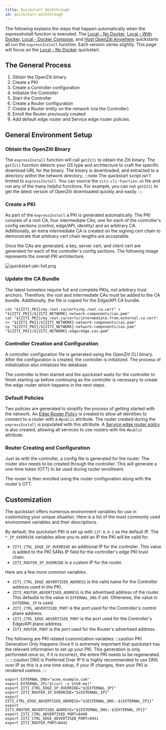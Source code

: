 ```yaml
---
title: Quickstart Walkthrough
id: quickstart-walkthrough
---
```


The following explains the steps that happen automatically when the expressInstall function is executed.
The [Local - No Docker](../local-no-docker.mdx), [Local - With Docker](../local-with-docker), 
[Local - Docker Compose](../local-docker-compose.mdx), and [Host OpenZiti Anywhere](../hosted.mdx) quickstarts all run 
the `expressInstall` function. Each version varies slightly. This page will focus on the 
[Local - No Docker](../local-no-docker.mdx) quickstart.

## The General Process

1. Obtain the OpenZiti binary
2. Create a PKI
3. Create a Controller configuration
4. Initialize the Controller
5. Start the Controller
6. Create a Router configuration
7. Create a Router entity on the network (via the Controller)
8. Enroll the Router previously created
9. Add default edge router and Service edge router policies.

## General Environment Setup

### Obtain the OpenZiti Binary

The `expressInstall` function will call `getZiti` to obtain the Ziti binary. The `getZiti` function detects your
OS type and architecture to craft the specific download URL for the binary. The binary is downloaded, and extracted to
a directory within the network directory.
:::note
The quickstart script isn't limited to `expressInstall`. You can source the `ziti-cli-function.sh` file and run any of
the many helpful functions. For example, you can run `getZiti` to get the latest version of OpenZiti downloaded quickly
and easily.
:::

### Create a PKI

As part of the `expressInstall` a PKI is generated automatically. The PKI consists of a root CA, four intermediate
CAs; one for each of the controller's config sections (control, edge/API, identity) and an arbitrary CA. Additionally,
an extra intermediate CA is created on the signing cert chain to demonstrate that arbitrary cert chain lengths
are acceptable.

Once the CAs are generated, a key, server cert, and client cert are generated for each of the controller's config
sections. The following image represents the overall PKI architecture.

![quickstart-pki-full.png](./quickstart-pki-full.png)

### Update the CA Bundle

The latest tunnelers require full and complete PKIs, not arbitrary trust anchors. Therefore, the root and intermediate
CAs must be added to the CA bundle. Additionally, the file is copied for the Edge/API CA bundle.

```
cat "${ZITI_PKI}/my.root.ca/certs/my.root.ca.cert" > "${ZITI_PKI}/${ZITI_NETWORK}-network-components/cas.pem"
cat "${ZITI_PKI}/my.root.ca/certs/intermediate.from.external.ca.cert" >> "${ZITI_PKI}/${ZITI_NETWORK}-network-components/cas.pem"
cp "${ZITI_PKI}/${ZITI_NETWORK}-network-components/cas.pem" "${ZITI_PKI}/${ZITI_NETWORK}-edge/edge.cas.pem"
```

### Controller Creation and Configuration

A controller configuration file is generated using the OpenZiti CLI binary. After the configuration is created, the
controller is initialized. The process of initialization also initializes the database.

The controller is then started and the quickstart waits for the controller to finish starting up before continuing as
the controller is necessary to create the edge router which happens in the next steps.

### Default Policies

Two policies are generated to simplify the process of getting started with the network.
An [Edge Router Policy](../../../core-concepts/security/authorization/policies/overview.mdx#edge-router-policies)
is created to allow all identities to connect to a router with a `#public` attribute. The router created during the
`expressInstall` is populated with this attribute.
A [Service edge router policy](../../../core-concepts/security/authorization/policies/overview.mdx#service-edge-router-policies)
is also created, allowing all services to use routers with the `#public` attribute.

### Router Creating and Configuration

Just as with the controller, a config file is generated for the router. The router also needs to be created through the
controller. This will generate a one-time token (OTT) to be used during router enrollment.

The router is then enrolled using the router configuration along with the router's OTT.

## Customization

The quickstart offers numerous environment variables for use in customizing your unique situation. Here is a list of
the most commonly used environment variables and their descriptions.

By default, the quickstart PKI is set up with `127.0.0.1` as the default IP. The `*_IP_OVERRIDE` variables allow you
to add an IP the PKI will be valid for.

- `ZITI_CTRL_EDGE_IP_OVERRIDE` an additional IP for the controller. This value is added to the PKI SANs IP
  field for
  the controller's edge PKI trust chain.
- `ZITI_ROUTER_IP_OVERRIDE` is a custom IP for the router.

Here are a few more common variables.

- `ZITI_CTRL_EDGE_ADVERTISED_ADDRESS` is the valid name for the Controller address used in the PKI.
- `ZITI_ROUTER_ADVERTISED_ADDRESS` is the advertised address of the router. This defaults to the value in
  `EXTERNAL_DNS` if set. Otherwise, the value in `EXTERNAL_IP` is used.
- `ZITI_CTRL_ADVERTISED_PORT` is the port used for the Controller's control plane address.
- `ZITI_CTRL_EDGE_ADVERTISED_PORT` is the port used for the Controller's Edge/API plane address.
- `ZITI_ROUTER_PORT` is the port used for the Router's advertised address.

The following are PKI related customization variables
:::caution PKI Generation Only Happens Once
It is extremely important that quickstart has the relevant information to set up your PKI. This generation is only
performed once so, if it is incorrect, the entire PKI needs to be regenerated.
:::
:::caution DNS is Preferred Over IP
It is highly recommended to use DNS over IP as this is a one time setup, if your IP changes, then your PKI is rendered
useless.
:::

```
export EXTERNAL_DNS="acme.example.com"
export EXTERNAL_IP="$(curl -s eth0.me)"
export ZITI_CTRL_EDGE_IP_OVERRIDE="${EXTERNAL_IP}"
export ZITI_ROUTER_IP_OVERRIDE="${EXTERNAL_IP}"
export ZITI_CTRL_EDGE_ADVERTISED_ADDRESS="${EXTERNAL_DNS:-${EXTERNAL_IP}}"
export ZITI_ROUTER_ADVERTISED_ADDRESS="${EXTERNAL_DNS:-${EXTERNAL_IP}}"
export ZITI_CTRL_ADVERTISED_PORT=8440
export ZITI_CTRL_EDGE_ADVERTISED_PORT=8441
export ZITI_ROUTER_PORT=8442
```
